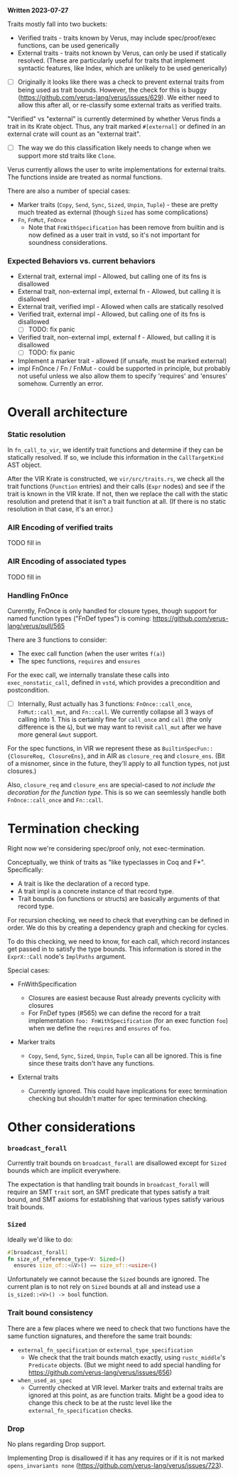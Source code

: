 **Written 2023-07-27**

Traits mostly fall into two buckets:

 * Verified traits - traits known by Verus, may include spec/proof/exec functions, can be used generically
 * External traits - traits not known by Verus, can only be used if statically resolved. (These are particularly useful for traits that implement syntactic features, like Index, which are unlikely to be used generically)
  - [ ] Originally it looks like there was a check to prevent external traits from being
        used as trait bounds. However, the check for this is buggy
        (https://github.com/verus-lang/verus/issues/629). We either need to allow this
        after all, or re-classify some external traits as verified traits.

"Verified" vs "external" is currently determined by whether Verus finds a trait in its
Krate object. Thus, any trait marked `#[external]` or defined in an external crate
will count as an "external trait".
  - [ ] The way we do this classification likely needs to change when we support more std traits like `Clone`.

Verus currently allows the user to write implementations for external traits. The functions
inside are treated as normal functions.

There are also a number of special cases:

 * Marker traits (`Copy`, `Send`, `Sync`, `Sized`, `Unpin`, `Tuple`) - these are pretty much treated as external (though `Sized` has some complications)
 * `Fn`, `FnMut`, `FnOnce`
    * Note that `FnWithSpecification` has been remove from builtin and is now defined as a user trait in vstd, so it's not important for soundness considerations.

### Expected Behaviors vs. current behaviors

 - External trait, external impl - Allowed, but calling one of its fns is disallowed
 - External trait, non-external impl, external fn - Allowed, but calling it is disallowed
 - External trait, verified impl - Allowed when calls are statically resolved
 - Verified trait, external impl - Allowed, but calling one of its fns is disallowed
   - [ ] TODO: fix panic
 - Verified trait, non-external impl, external f - Allowed, but calling it is disallowed
   - [ ] TODO: fix panic
 - Implement a marker trait - allowed (if unsafe, must be marked external)
 - impl FnOnce / Fn / FnMut - could be supported in principle, but probably not useful unless we also allow them to specify 'requires' and 'ensures' somehow. Currently an error.

# Overall architecture

### Static resolution

In `fn_call_to_vir`, we identify trait functions and determine if they can be statically resolved.
If so, we include this information in the `CallTargetKind` AST object.

After the VIR Krate is constructed, we `vir/src/traits.rs`, we check all the trait functions 
(`Function` entries) and their calls (`Expr` nodes) and see if the trait is known in the VIR 
krate.  If not, then we replace the call with the static resolution and pretend that it
isn't a trait function at all. (If there is no static resolution in that case, it's an error.) 

### AIR Encoding of verified traits

TODO fill in

### AIR Encoding of associated types

TODO fill in

### Handling FnOnce

Curerntly, FnOnce is only handled for closure types, though support
for named function types ("FnDef types") is coming: https://github.com/verus-lang/verus/pull/565

There are 3 functions to consider:

 * The exec call function (when the user writes `f(a)`)
 * The spec functions, `requires` and `ensures`

For the exec call, we internally translate these calls into `exec_nonstatic_call`, defined
in `vstd`, which provides a precondition and postcondition.

 - [ ] Internally, Rust actually has 3 functions: `FnOnce::call_once`, `FnMut::call_mut`, and `Fn::call`. We currently collapse all 3 ways of calling into 1. This is certainly fine for `call_once` and `call` (the only difference is the `&`), but we may want to revisit `call_mut` after we have more general `&mut` support.

For the spec functions, in VIR we represent these as `BuiltinSpecFun::{ClosureReq, ClosureEns}`,
and in AIR as `closure_req` and `closure_ens`. (Bit of a misnomer, since in the future,
they'll apply to all function types, not just closures.)

Also, `closure_req` and `closure_ens` are special-cased to _not include the decoration
for the function type_. This is so we can seemlessly handle both `FnOnce::call_once` and
`Fn::call`.

# Termination checking

Right now we're considering spec/proof only, not exec-termination.

Conceptually, we think of traits as "like typeclasses in Coq and F*". Specifically:

 * A trait is like the declaration of a record type.
 * A trait impl is a concrete instance of that record type.
 * Trait bounds (on functions or structs) are basically arguments of that record type.

For recursion checking, we need to check that everything can be defined in order.
We do this by creating a dependency graph and checking for cycles.

To do this checking, we need to know, for each call, which record instances get passed
in to satisfy the type bounds. This information is stored in the `ExprX::Call` node's `ImplPaths`
argument.

Special cases:

 * FnWithSpecification
   * Closures are easiest because Rust already prevents cyclicity with closures
   * For FnDef types (#565) we can define the record for a trait implementation
      `foo: FnWithSpecification` (for an exec function `foo`)
      when we define the `requires` and `ensures` of `foo`.

 * Marker traits
   * `Copy`, `Send`, `Sync`, `Sized`, `Unpin`, `Tuple` can all be ignored. This is fine since these traits don't have any functions.
 * External traits
   * Currently ignored. This could have implications for exec termination checking but shouldn't matter for spec termination checking. 

# Other considerations

### `broadcast_forall`

Currently trait bounds on `broadcast_forall` are disallowed except for `Sized`
bounds which are implicit everywhere.

The expectation is that handling trait bounds in `broadcast_forall` will require an SMT `trait` sort,
an SMT predicate that types satisfy a trait bound, and SMT axioms for establishing that various types satisfy various trait bounds.

### `Sized`

Ideally we'd like to do:

```rust
#[broadcast_forall]
fn size_of_reference_type<V: Sized>()
  ensures size_of::<&V>() == size_of::<usize>()
```

Unfortunately we cannot because the `Sized` bounds are ignored. The current plan is to
not rely on `Sized` bounds at all and instead use a `is_sized::<V>() -> bool` function.

### Trait bound consistency

There are a few places where we need to check that two functions have the same function signatures, and therefore the same trait bounds:

 * `external_fn_specification` or `external_type_specification`
   * We check that the trait bounds match exactly, using `rustc_middle`'s `Predicate` objects.
     (But we might need to add special handling for https://github.com/verus-lang/verus/issues/656)
 * `when_used_as_spec`
   * Currently checked at VIR level. Marker traits and external traits are ignored at this point, as are function traits. Might be a good idea to change this check to be at the rustc level
     like the `external_fn_specification` checks.

### Drop

No plans regarding Drop support.

Implementing Drop is disallowed if it has any requires or if it is not marked `opens_invariants none` (https://github.com/verus-lang/verus/issues/723).

